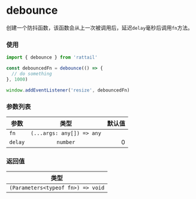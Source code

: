 # debounce

创建一个防抖函数，该函数会从上一次被调用后，延迟`delay`毫秒后调用`fn`方法。

### 使用

```ts
import { debounce } from 'rattail'

const debouncedFn = debounce(() => {
  // do something
}, 1000)

window.addEventListener('resize', debouncedFn)
```

### 参数列表

| 参数    |           类型            | 默认值 |
| ------- | :-----------------------: | -----: |
| `fn`    | `(...args: any[]) => any` |        |
| `delay` |         `number`          |      0 |

### 返回值

|               类型                |
| :-------------------------------: |
| `(Parameters<typeof fn>) => void` |
